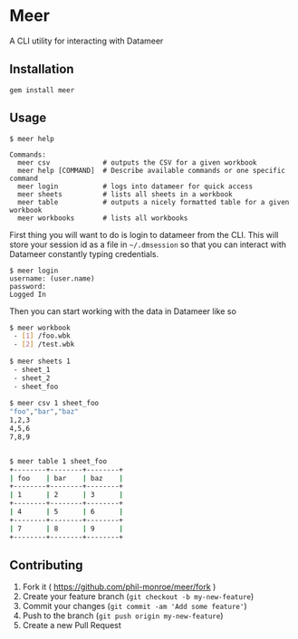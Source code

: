 # Meer

A CLI utility for interacting with Datameer

## Installation

    gem install meer

## Usage

``` shell
$ meer help

Commands:
  meer csv             # outputs the CSV for a given workbook
  meer help [COMMAND]  # Describe available commands or one specific command
  meer login           # logs into datameer for quick access
  meer sheets          # lists all sheets in a workbook
  meer table           # outputs a nicely formatted table for a given workbook
  meer workbooks       # lists all workbooks
```

First thing you will want to do is login to datameer from the CLI. This will store your session id as a file in `~/.dmsession` so that you can interact with Datameer constantly typing credentials.

``` shell
$ meer login
username: (user.name)
password:
Logged In
```

Then you can start working with the data in Datameer like so

``` bash
$ meer workbook
 - [1] /foo.wbk
 - [2] /test.wbk
 
$ meer sheets 1
 - sheet_1
 - sheet_2
 - sheet_foo
 
$ meer csv 1 sheet_foo
"foo","bar","baz"
1,2,3
4,5,6
7,8,9


$ meer table 1 sheet_foo
+--------+--------+--------+
| foo    | bar    | baz    |
+--------+--------+--------+
| 1      | 2      | 3      |
+--------+--------+--------+
| 4      | 5      | 6      |
+--------+--------+--------+
| 7      | 8      | 9      |
+--------+--------+--------+
```


## Contributing

1. Fork it ( https://github.com/phil-monroe/meer/fork )
2. Create your feature branch (`git checkout -b my-new-feature`)
3. Commit your changes (`git commit -am 'Add some feature'`)
4. Push to the branch (`git push origin my-new-feature`)
5. Create a new Pull Request
